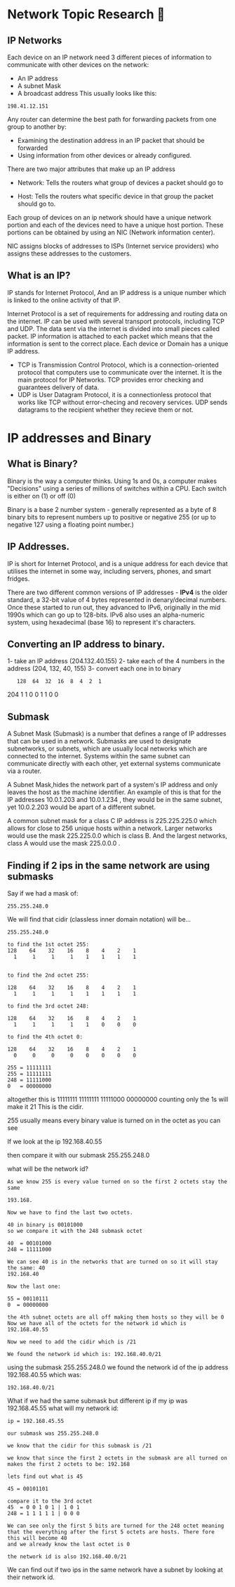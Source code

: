 # Network Topic Research :taco:

## IP Networks
Each device on an IP network need 3 different pieces of information to communicate with other devices on the network:
- An IP address
- A subnet Mask
- A broadcast address
This usually looks like this:

```
198.41.12.151
```
Any router can determine the best path for forwarding packets from one group to another by:
- Examining the destination address in an IP packet that should be forwarded
- Using information from other devices or already configured.

There are two major attributes that make up an IP address
- Network: Tells the routers what group of devices a packet should go to

- Host: Tells the routers what specific device in that group the packet should go to.

Each group of devices on an ip network should have a unique network portion and each of the devices need to have a unique host portion. These portions can be obtained by using an NIC (Network information center).

NIC assigns blocks of addresses to ISPs (Internet service providers) who assigns these addresses to the customers.

## What is an IP?

IP stands for Internet Protocol, And an IP address is a unique number which is linked to the online activity of that IP.

Internet Protocol is a set of requirements for addressing and routing data on the internet. IP can be used with several transport protocols, including TCP and UDP. The data sent via the internet is divided into small pieces called packet. IP information is attached to each packet which means that the information is sent to the correct place. Each device or Domain has a unique IP address.

* TCP is Transmission Control Protocol, which is a connection-oriented protocol that computers use to communicate over the internet. It is the main protocol for IP Networks. TCP provides error checking and guarantees delivery of data.
* UDP is User Datagram Protocol, it is a connectionless protocol that works like TCP without error-checing and recovery services. UDP sends datagrams to the recipient whether they recieve them or not.


# IP addresses and Binary

## What is Binary?
Binary is the way a computer thinks. Using 1s and 0s, a computer makes "Decisions" using a series of millions of switches within a CPU. Each switch is either on (1) or off (0)

Binary is a base 2 number system - generally represented as a byte of 8 binary bits to represent numbers up to positive or negative 255 (or up to negative 127 using a floating point number.)

## IP Addresses.
IP is short for Internet Protocol, and is a unique address for each device that utilises the internet in some way, including servers, phones, and smart fridges.

There are two different common versions of IP addresses - <b>IPv4</b> is the older standard, a 32-bit value of 4 bytes represented in denary/decimal numbers. Once these started to run out, they advanced to IPv6, originally in the mid 1990s which can go up to 128-bits. IPv6 also uses an alpha-numeric system, using hexadecimal (base 16) to represent it's characters.

## Converting an IP address to binary.

1- take an IP address (204.132.40.155)
2- take each of the 4 numbers in the address (204, 132, 40, 155)
3- convert each one in to binary

       128  64  32  16  8  4  2  1
204     1    1   0   0  1  1  0  0

## Submask

A Subnet Mask (Submask) is a number that defines a range of IP addresses that can be used in a network. Submasks are used to designate subnetworks, or subnets, which are usually local networks which are connected to the internet. Systems within the same subnet can communicate directly with each other, yet external systems communicate via a router.


A Subnet Mask,hides the network part of a system's IP address and only leaves the host as the machine identifier. An example of this is that for the IP addresses 10.0.1.203 and 10.0.1.234 , they would be in the same subnet, yet 10.0.2.203 would be apart of a different subnet.

A common subnet mask for a class C IP address is 225.225.225.0 which allows for close to 256 unique hosts within a network. Larger networks would use the mask 225.225.0.0 which is class B. And the largest networks, class A would use the mask 225.0.0.0 .

## Finding if 2 ips in the same network are using submasks
Say if we had a mask of:
```
255.255.248.0
```
We will find that cidir (classless inner domain notation) will be...
```
255.255.248.0

to find the 1st octet 255:
128    64    32    16    8    4    2    1
  1     1     1     1    1    1    1    1


to find the 2nd octet 255:

128    64    32    16    8    4    2    1
  1     1     1     1    1    1    1    1

to find the 3rd octet 248:

128    64    32    16    8    4    2    1
  1     1     1     1    1    0    0    0

to find the 4th octet 0:

128    64    32    16    8    4    2    1
  0     0     0     0    0    0    0    0

255 = 11111111
255 = 11111111
248 = 11111000
0   = 00000000

```
altogether this is 11111111 11111111 11111000 00000000
counting only the 1s will make it 21
This is the cidir.

255 usually means every binary value is turned on in the octet as you can see

If we look at the ip 192.168.40.55

then compare it with our submask 255.255.248.0

what will be the network id?
```
As we know 255 is every value turned on so the first 2 octets stay the same

193.168.

Now we have to find the last two octets.

40 in binary is 00101000
so we compare it with the 248 submask octet

40  = 00101000
248 = 11111000

We can see 40 is in the networks that are turned on so it will stay the same: 40
192.168.40

Now the last one:

55 = 00110111
0  = 00000000

the 4th subnet octets are all off making them hosts so they will be 0
Now we have all of the octets for the network id which is 192.168.40.55

Now we need to add the cidir which is /21

We found the network id which is: 192.168.40.0/21

```
using the submask 255.255.248.0 we found the network id of the ip address 192.168.40.55 which was:

```
192.168.40.0/21
```
What if we had the same submask but different ip
if my ip was 192.168.45.55 what will my network id:

```
ip = 192.168.45.55

our submask was 255.255.248.0

we know that the cidir for this submask is /21

we know that since the first 2 octets in the submask are all turned on makes the first 2 octets to be: 192.168

lets find out what is 45

45 = 00101101

compare it to the 3rd octet
45  = 0 0 1 0 1 | 1 0 1
248 = 1 1 1 1 1 | 0 0 0

We can see only the first 5 bits are turned for the 248 octet meaning that the everything after the first 5 octets are hosts. There fore this will become 40
and we already know the last octet is 0

the network id is also 192.168.40.0/21
```

We can find out if two ips in the same network have a subnet by looking at their network id.
